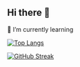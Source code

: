 ## Hi there 👋
🌱 I’m currently learning 


[![Top Langs](https://github-readme-stats.vercel.app/api/top-langs/?username=zagorky)](https://github.com/zagorky/github-readme-stats)


[![GitHub Streak](http://github-readme-streak-stats.herokuapp.com?user=zagorky&theme=shadow-orange)](https://git.io/streak-stats)  

<!--
**zagorky/zagorky** is a ✨ _special_ ✨ repository because its `README.md` (this file) appears on your GitHub profile.

Here are some ideas to get you started:

- 🔭 I’m currently working on ...
- 🌱 I’m currently learning ...
- 👯 I’m looking to collaborate on ...
- 🤔 I’m looking for help with ...
- 💬 Ask me about ...
- 📫 How to reach me: ...
- 😄 Pronouns: ...
- ⚡ Fun fact: ...
-->

